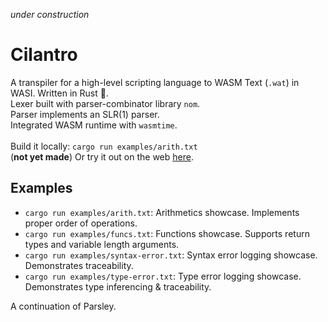 *under construction*

# Cilantro
A transpiler for a high-level scripting language to WASM Text (`.wat`) in WASI. Written in Rust 🦀. <br>
Lexer built with parser-combinator library `nom`. <br>
Parser implements an SLR(1) parser. <br>
Integrated WASM runtime with `wasmtime`. <br>
<br>
Build it locally: `cargo run examples/arith.txt` <br>
(**not yet made**) Or try it out on the web [here](www.soon.tm). <br>

## Examples
- `cargo run examples/arith.txt`: Arithmetics showcase. Implements proper order of operations.
- `cargo run examples/funcs.txt`: Functions showcase. Supports return types and variable length arguments.
- `cargo run examples/syntax-error.txt`: Syntax error logging showcase. Demonstrates traceability.
- `cargo run examples/type-error.txt`: Type error logging showcase. Demonstrates type inferencing & traceability.


A continuation of Parsley. <br>
